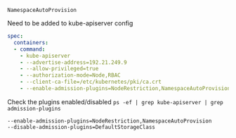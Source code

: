 
`NamespaceAutoProvision`

Need to be added to kube-apiserver config

```yaml
spec:
  containers:
  - command:
    - kube-apiserver
    - --advertise-address=192.21.249.9
    - --allow-privileged=true
    - --authorization-mode=Node,RBAC
    - --client-ca-file=/etc/kubernetes/pki/ca.crt
    - --enable-admission-plugins=NodeRestriction,NamespaceAutoProvision
```

Check the plugins  enabled/disabled `ps -ef | grep kube-apiserver | grep admission-plugins`

```
--enable-admission-plugins=NodeRestriction,NamespaceAutoProvision
--disable-admission-plugins=DefaultStorageClass
```


